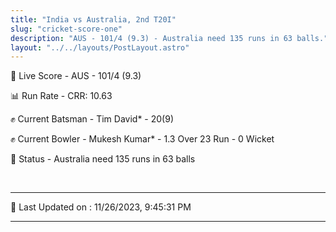 ```yaml
---
title: "India vs Australia, 2nd T20I"
slug: "cricket-score-one"
description: "AUS - 101/4 (9.3) - Australia need 135 runs in 63 balls."
layout: "../../layouts/PostLayout.astro"
---
```


🔴 Live Score - AUS - 101/4 (9.3)  

📊 Run Rate - CRR: 10.63  

✊ Current Batsman - Tim David* - 20(9)  

✊ Current Bowler - Mukesh Kumar* - 1.3 Over 23 Run - 0 Wicket  

📑 Status - Australia need 135 runs in 63 balls

<br />

***

📝 Last Updated on : 11/26/2023, 9:45:31 PM

***

